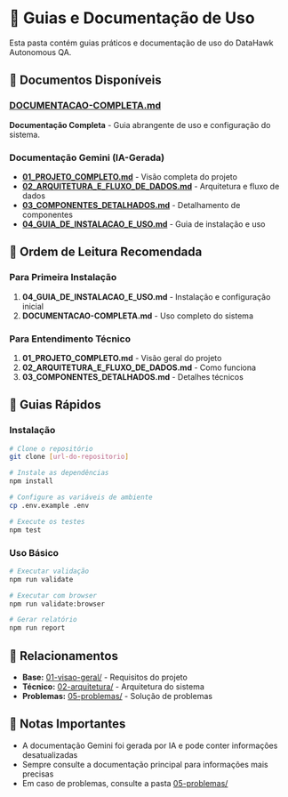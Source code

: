 # 📖 Guias e Documentação de Uso

Esta pasta contém guias práticos e documentação de uso do DataHawk Autonomous QA.

## 📄 Documentos Disponíveis

### [DOCUMENTACAO-COMPLETA.md](./DOCUMENTACAO-COMPLETA.md)
**Documentação Completa** - Guia abrangente de uso e configuração do sistema.

### Documentação Gemini (IA-Gerada)
- **[01_PROJETO_COMPLETO.md](./01_PROJETO_COMPLETO.md)** - Visão completa do projeto
- **[02_ARQUITETURA_E_FLUXO_DE_DADOS.md](./02_ARQUITETURA_E_FLUXO_DE_DADOS.md)** - Arquitetura e fluxo de dados
- **[03_COMPONENTES_DETALHADOS.md](./03_COMPONENTES_DETALHADOS.md)** - Detalhamento de componentes
- **[04_GUIA_DE_INSTALACAO_E_USO.md](./04_GUIA_DE_INSTALACAO_E_USO.md)** - Guia de instalação e uso

## 🎯 Ordem de Leitura Recomendada

### Para Primeira Instalação
1. **04_GUIA_DE_INSTALACAO_E_USO.md** - Instalação e configuração inicial
2. **DOCUMENTACAO-COMPLETA.md** - Uso completo do sistema

### Para Entendimento Técnico
1. **01_PROJETO_COMPLETO.md** - Visão geral do projeto
2. **02_ARQUITETURA_E_FLUXO_DE_DADOS.md** - Como funciona
3. **03_COMPONENTES_DETALHADOS.md** - Detalhes técnicos

## 🚀 Guias Rápidos

### Instalação
```bash
# Clone o repositório
git clone [url-do-repositorio]

# Instale as dependências
npm install

# Configure as variáveis de ambiente
cp .env.example .env

# Execute os testes
npm test
```

### Uso Básico
```bash
# Executar validação
npm run validate

# Executar com browser
npm run validate:browser

# Gerar relatório
npm run report
```

## 🔗 Relacionamentos

- **Base:** [01-visao-geral/](../01-visao-geral/) - Requisitos do projeto
- **Técnico:** [02-arquitetura/](../02-arquitetura/) - Arquitetura do sistema
- **Problemas:** [05-problemas/](../05-problemas/) - Solução de problemas

## 📝 Notas Importantes

- A documentação Gemini foi gerada por IA e pode conter informações desatualizadas
- Sempre consulte a documentação principal para informações mais precisas
- Em caso de problemas, consulte a pasta [05-problemas/](../05-problemas/) 